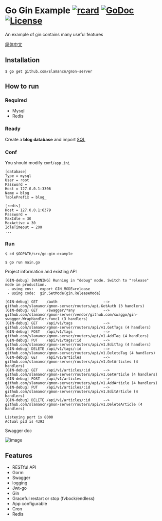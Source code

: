 # Go Gin Example [![rcard](https://goreportcard.com/badge/github.com/slamancn/gmon-server)](https://goreportcard.com/report/github.com/slamancn/gmon-server) [![GoDoc](http://img.shields.io/badge/go-documentation-blue.svg?style=flat-square)](https://godoc.org/github.com/slamancn/gmon-server) [![License](http://img.shields.io/badge/license-mit-blue.svg?style=flat-square)](https://raw.githubusercontent.com/EDDYCJY/go-gin-example/master/LICENSE)

An example of gin contains many useful features

[简体中文](https://github.com/slamancn/gmon-server/blob/master/README_ZH.md)

## Installation
```
$ go get github.com/slamancn/gmon-server
```

## How to run

### Required

- Mysql
- Redis

### Ready

Create a **blog database** and import [SQL](https://github.com/slamancn/gmon-server/blob/master/docs/sql/blog.sql)

### Conf

You should modify `conf/app.ini`

```
[database]
Type = mysql
User = root
Password =
Host = 127.0.0.1:3306
Name = blog
TablePrefix = blog_

[redis]
Host = 127.0.0.1:6379
Password =
MaxIdle = 30
MaxActive = 30
IdleTimeout = 200
...
```

### Run
```
$ cd $GOPATH/src/go-gin-example

$ go run main.go 
```

Project information and existing API

```
[GIN-debug] [WARNING] Running in "debug" mode. Switch to "release" mode in production.
 - using env:	export GIN_MODE=release
 - using code:	gin.SetMode(gin.ReleaseMode)

[GIN-debug] GET    /auth                     --> github.com/slamancn/gmon-server/routers/api.GetAuth (3 handlers)
[GIN-debug] GET    /swagger/*any             --> github.com/slamancn/gmon-server/vendor/github.com/swaggo/gin-swagger.WrapHandler.func1 (3 handlers)
[GIN-debug] GET    /api/v1/tags              --> github.com/slamancn/gmon-server/routers/api/v1.GetTags (4 handlers)
[GIN-debug] POST   /api/v1/tags              --> github.com/slamancn/gmon-server/routers/api/v1.AddTag (4 handlers)
[GIN-debug] PUT    /api/v1/tags/:id          --> github.com/slamancn/gmon-server/routers/api/v1.EditTag (4 handlers)
[GIN-debug] DELETE /api/v1/tags/:id          --> github.com/slamancn/gmon-server/routers/api/v1.DeleteTag (4 handlers)
[GIN-debug] GET    /api/v1/articles          --> github.com/slamancn/gmon-server/routers/api/v1.GetArticles (4 handlers)
[GIN-debug] GET    /api/v1/articles/:id      --> github.com/slamancn/gmon-server/routers/api/v1.GetArticle (4 handlers)
[GIN-debug] POST   /api/v1/articles          --> github.com/slamancn/gmon-server/routers/api/v1.AddArticle (4 handlers)
[GIN-debug] PUT    /api/v1/articles/:id      --> github.com/slamancn/gmon-server/routers/api/v1.EditArticle (4 handlers)
[GIN-debug] DELETE /api/v1/articles/:id      --> github.com/slamancn/gmon-server/routers/api/v1.DeleteArticle (4 handlers)

Listening port is 8000
Actual pid is 4393
```
Swagger doc

![image](https://i.imgur.com/bVRLTP4.jpg)

## Features

- RESTful API
- Gorm
- Swagger
- logging
- Jwt-go
- Gin
- Graceful restart or stop (fvbock/endless)
- App configurable
- Cron
- Redis